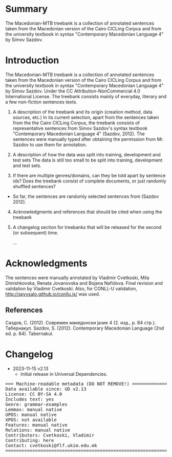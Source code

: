 # Summary

The Macedonian-MTB treebank is a collection of annotated sentences taken from the Macedonian version of the Cairo CICLing Corpus and from the university textbook in syntax "Contemporary Macedonian Language 4" by Simov Sazdov.

# Introduction

The Macedonian-MTB treebank is a collection of annotated sentences taken from the Macedonian version of the Cairo CICLing Corpus and from the university textbook in syntax "Contemporary Macedonian Language 4" by Simov Sazdov. Under the CC Attribution-NonCommercial 4.0 International License. The treebank consists mainly of everyday, literary and a few non-fiction sentences texts.

1. A description of the treebank and its origin (creation method, data sources, etc.)
In its current selection, apart from the sentences taken from the the Cairo CICLing Corpus, the treebank consists of representative sentences from Simov Sazdov's syntax textbook "Contemporary Macedonian Language 4" (Sazdov, 2012). The sentences were manually typed after obtaining the permission from Mr. Sazdov to use them for annotation.  

2. A description of how the data was split into training, development and test sets
The data is still too small to be split into training, development and test sets.

3. If there are multiple genres/domains, can they be told apart by sentence ids? Does the treebank consist of complete documents, or just randomly shuffled sentences?
- So far, the sentences are randomly selected sentences from (Sazdov 2012).

4. Acknowledgments and references that should be cited when using the treebank

5. A changelog section for treebanks that will be released for the second (or subsequent) time.

   ...

# Acknowledgments
The sentences were manually annotated by Vladimir Cvetkoski, Mila Dimishkovska, Renata Jovanovska and Bojana Nafidova. Final revision and validation by Vladimir Cvetkoski. Also, for CONLL-U validation, http://spyysalo.github.io/conllu.js/ was used.     

## References
Саздов, С. (2012). Современ македонски јазик 4 (2. изд., p. 84 стр.). Табернакул.
Sazdov, S. (2012). Contemporary Macedonian Language (2nd ed. p. 84). Tabernakul.

# Changelog

* 2023-11-15 v2.13
  * Initial release in Universal Dependencies.

<pre>
=== Machine-readable metadata (DO NOT REMOVE!) ================================
Data available since: UD v2.13
License: CC BY-SA 4.0
Includes text: yes
Genre: grammar-examples
Lemmas: manual native
UPOS: manual native
XPOS: not available
Features: manual native
Relations: manual native
Contributors: Cvetkoski, Vladimir
Contributing: here
Contact: cvetkoski@flf.ukim.edu.mk
===============================================================================
</pre>
